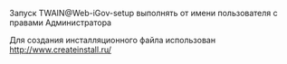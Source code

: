 Запуск TWAIN@Web-iGov-setup выполнять от имени пользователя с правами Администратора

Для создания инсталляционного файла использован http://www.createinstall.ru/